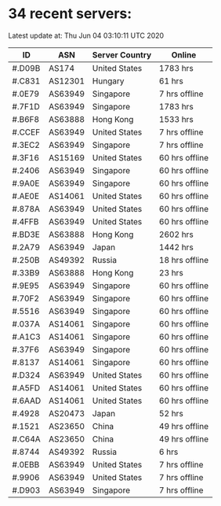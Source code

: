 # 34 recent servers:

Latest update at: Thu Jun 04 03:10:11 UTC 2020

| ID | ASN | Server Country | Online |
| -- | --- | -------------- | ------ |
| #.D09B | AS174 | United States | 1783 hrs |
| #.C831 | AS12301 | Hungary | 61 hrs |
| #.0E79 | AS63949 | Singapore | 7 hrs offline |
| #.7F1D | AS63949 | Singapore | 1783 hrs |
| #.B6F8 | AS63888 | Hong Kong | 1533 hrs |
| #.CCEF | AS63949 | United States | 7 hrs offline |
| #.3EC2 | AS63949 | Singapore | 7 hrs offline |
| #.3F16 | AS15169 | United States | 60 hrs offline |
| #.2406 | AS63949 | Singapore | 60 hrs offline |
| #.9A0E | AS63949 | Singapore | 60 hrs offline |
| #.AE0E | AS14061 | United States | 60 hrs offline |
| #.878A | AS63949 | United States | 60 hrs offline |
| #.4FFB | AS63949 | United States | 60 hrs offline |
| #.BD3E | AS63888 | Hong Kong | 2602 hrs |
| #.2A79 | AS63949 | Japan | 1442 hrs |
| #.250B | AS49392 | Russia | 18 hrs offline |
| #.33B9 | AS63888 | Hong Kong | 23 hrs |
| #.9E95 | AS63949 | Singapore | 60 hrs offline |
| #.70F2 | AS63949 | Singapore | 60 hrs offline |
| #.5516 | AS63949 | Singapore | 60 hrs offline |
| #.037A | AS14061 | Singapore | 60 hrs offline |
| #.A1C3 | AS14061 | Singapore | 60 hrs offline |
| #.37F6 | AS63949 | Singapore | 60 hrs offline |
| #.8137 | AS14061 | Singapore | 60 hrs offline |
| #.D324 | AS63949 | United States | 60 hrs offline |
| #.A5FD | AS14061 | United States | 60 hrs offline |
| #.6AAD | AS14061 | United States | 60 hrs offline |
| #.4928 | AS20473 | Japan | 52 hrs |
| #.1521 | AS23650 | China | 49 hrs offline |
| #.C64A | AS23650 | China | 49 hrs offline |
| #.8744 | AS49392 | Russia | 6 hrs |
| #.0EBB | AS63949 | United States | 7 hrs offline |
| #.9906 | AS63949 | United States | 7 hrs offline |
| #.D903 | AS63949 | Singapore | 7 hrs offline |


